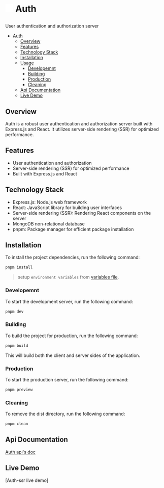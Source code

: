 # <p><img src="./client/assets/favicon.svg" width="25" height="25"/> Auth</p>

User authentication and authorization server

- [ Auth](#-auth)
  - [Overview](#overview)
  - [Features](#features)
  - [Technology Stack](#technology-stack)
  - [Installation](#installation)
  - [Usage](#usage)
    - [Developemnt](#developemnt)
    - [Building](#building)
    - [Production](#production)
    - [Cleaning](#cleaning)
  - [Api Documentation](#api-documentation)
  - [Live Demo](#live-demo)

## Overview

Auth is a robust user authentication and authorization server built with Express.js and React. It utilizes server-side rendering (SSR) for optimized performance.

## Features

- User authentication and authorization
- Server-side rendering (SSR) for optimized performance
- Built with Express.js and React

## Technology Stack

- Express.js: Node.js web framework
- React: JavaScript library for building user interfaces
- Server-side rendering (SSR): Rendering React components on the server
- MongoDB non-relational database
- pnpm: Package manager for efficient package installation

## Installation

To install the project dependencies, run the following command:

```bash
pnpm install
```
> setup `environment variables` from [variables file](/env_setup.md).

### Developemnt

To start the development server, run the following command:

```bash
pnpm dev
```

### Building

To build the project for production, run the following command:

```bash
pnpm build
```

This will build both the client and server sides of the application.

### Production

To start the production server, run the following command:

```bash
pnpm preview
```

### Cleaning

To remove the dist directory, run the following command:

```bash
pnpm clean
```

## Api Documentation

[Auth api's doc](https://documenter.getpostman.com/view/26238267/2sAY4ydfot)

## Live Demo

[Auth-ssr live demo]

[demo]:https://auth-new.vercel.app/
